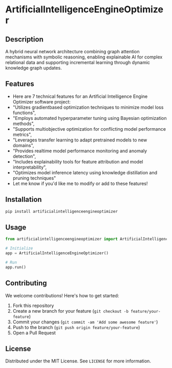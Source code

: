 # ArtificialIntelligenceEngineOptimizer

## Description

A hybrid neural network architecture combining graph attention mechanisms with symbolic reasoning, enabling explainable AI for complex relational data and supporting incremental learning through dynamic knowledge graph updates.

## Features

- Here are 7 technical features for an Artificial Intelligence Engine Optimizer software project:
- "Utilizes gradientbased optimization techniques to minimize model loss functions",
- "Employs automated hyperparameter tuning using Bayesian optimization methods",
- "Supports multiobjective optimization for conflicting model performance metrics",
- "Leverages transfer learning to adapt pretrained models to new domains",
- "Provides realtime model performance monitoring and anomaly detection",
- "Includes explainability tools for feature attribution and model interpretability",
- "Optimizes model inference latency using knowledge distillation and pruning techniques"
- Let me know if you'd like me to modify or add to these features!
## Installation

```bash
pip install artificialintelligenceengineoptimizer
```

## Usage

```python
from artificialintelligenceengineoptimizer import ArtificialIntelligenceEngineOptimizer

# Initialize
app = ArtificialIntelligenceEngineOptimizer()

# Run
app.run()
```

## Contributing

We welcome contributions! Here's how to get started:

1. Fork this repository
2. Create a new branch for your feature (`git checkout -b feature/your-feature`)
3. Commit your changes (`git commit -am 'Add some awesome feature'`)
4. Push to the branch (`git push origin feature/your-feature`)
5. Open a Pull Request

## License

Distributed under the MIT License. See `LICENSE` for more information.
